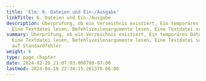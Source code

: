 ```yaml
---
title: 'Elm: 6. Dateien und Ein-/Ausgabe'
linkTitle: 6. Dateien und Ein-/Ausgabe
description: Überprüfung, ob ein Verzeichnis existiert, Ein temporäres Datei erstellen,
  Eine Textdatei lesen, Befehlszeilenargumente lesen, Eine Textdatei schreiben,…
summary: Überprüfung, ob ein Verzeichnis existiert, Ein temporäres Datei erstellen,
  Eine Textdatei lesen, Befehlszeilenargumente lesen, Eine Textdatei schreiben, Schreiben
  auf Standardfehler
weight: 6
type: page_chapter
date: 2024-02-29 21:07:03.006780-07:00
lastmod: 2024-04-10 22:34:15.261370-06:00
---
```

